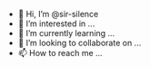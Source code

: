 - 👋 Hi, I’m @sir-silence
- 👀 I’m interested in ...
- 🌱 I’m currently learning ...
- 💞️ I’m looking to collaborate on ...
- 📫 How to reach me ...

<!---
sir-silence/sir-silence is a ✨ special ✨ repository because its `README.md` (this file) appears on your GitHub profile.
You can click the Preview link to take a look at your changes.
--->
